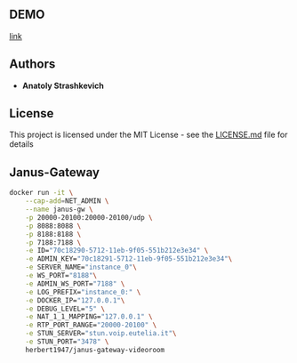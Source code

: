 ## DEMO

[link](https://kreiadesign.com/)

## Authors

* **Anatoly Strashkevich**

## License
This project is licensed under the MIT License - see the [LICENSE.md](LICENSE.md) file for details


## Janus-Gateway
```bash
docker run -it \
    --cap-add=NET_ADMIN \
    --name janus-gw \
    -p 20000-20100:20000-20100/udp \
    -p 8088:8088 \
    -p 8188:8188 \
    -p 7188:7188 \
    -e ID="70c18290-5712-11eb-9f05-551b212e3e34" \
    -e ADMIN_KEY="70c18291-5712-11eb-9f05-551b212e3e34"\
    -e SERVER_NAME="instance_0"\
    -e WS_PORT="8188"\
    -e ADMIN_WS_PORT="7188" \
    -e LOG_PREFIX="instance_0:" \
    -e DOCKER_IP="127.0.0.1"\
    -e DEBUG_LEVEL="5" \
    -e NAT_1_1_MAPPING="127.0.0.1" \
    -e RTP_PORT_RANGE="20000-20100" \
    -e STUN_SERVER="stun.voip.eutelia.it"\
    -e STUN_PORT="3478" \
    herbert1947/janus-gateway-videoroom
```